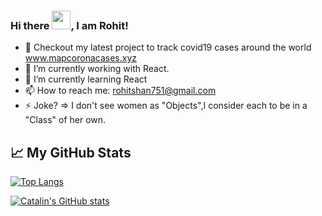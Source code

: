 ### Hi there <img src="https://raw.githubusercontent.com/MartinHeinz/MartinHeinz/master/wave.gif" width="30px">, I am Rohit!
- 🦠 Checkout my latest project to track covid19 cases around the world www.mapcoronacases.xyz
- 🔭 I’m currently working with React.
- 🌱 I’m currently learning React
- 📫 How to reach me: rohitshan751@gmail.com
- ⚡ Joke? => I don't see women as "Objects",I consider each to be in a "Class" of her own.


## &#x1f4c8; My GitHub Stats

[![Top Langs](https://github-readme-stats.vercel.app/api/top-langs/?username=itherohit&hide=java,html,css&theme=radical)](https://github.com/anuraghazra/github-readme-stats)

[![Catalin's GitHub stats](https://github-readme-stats.vercel.app/api?username=itherohit&theme=radical)](https://github.com/anuraghazra/github-readme-stats)

